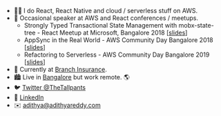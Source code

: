 - 👨‍💻 I do React, React Native and cloud / serverless stuff on AWS.
- 🎤 Occasional speaker at AWS and React conferences / meetups.
  - Strongly Typed Transactional State Management with mobx-state-tree - React Meetup at Microsoft, Bangalore 2018 [[slides](https://www.slideshare.net/AdithyaReddy35/strongly-typed-transactional-state-management-with-mobxstatetree)]
  - AppSync in the Real World - AWS Community Day Bangalore 2018 [[slides](https://www.slideshare.net/AWSUsersGroupBengalu/appsync-in-real-world-pitfalls-unexpected-benefits-lessons-learnt)]
  - Refactoring to Serverless - AWS Community Day Bangalore 2019 [[slides](https://www.slideshare.net/AWSUsersGroupBengalu/refactoring-to-serverless)]
- 🔭 Currently at [Branch Insurance](https://ourbranch.com).
- 🏙️ Live in [Bangalore](https://goo.gl/maps/E7sEZn14SmkaVhBbA) but work remote. 🌎
- 🐦 [Twitter @TheTallpants](https://twitter.com/TheTallpants)
- 💼 [LinkedIn](https://www.linkedin.com/in/adithyakreddy/)
- ✉️ [adithya@adithyareddy.com](mailto:adithya@adithyareddy.com)

